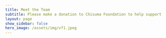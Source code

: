 ```yaml
---
title: Meet the Team
subtitle: Please make a donation to Chisuma Foundation to help support our community service projects.
layout: page
show_sidebar: false
hero_image: /assets/img/vf1.jpeg
---
```



